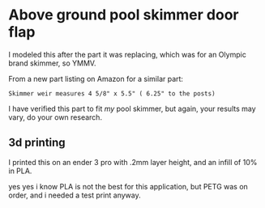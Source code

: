 # Above ground pool skimmer door flap

I modeled this after the part it was replacing, which was for an Olympic brand skimmer, so YMMV.

From a new part listing on Amazon for a similar part:

```
Skimmer weir measures 4 5/8" x 5.5" ( 6.25" to the posts)
```

I have verified this part to fit *my* pool skimmer, but again, your results may vary, do your own research.

## 3d printing

I printed this on an ender 3 pro with .2mm layer height, and an infill of 10% in PLA.

yes yes i know PLA is not the best for this application, but PETG was on order, and i needed a test print anyway.
